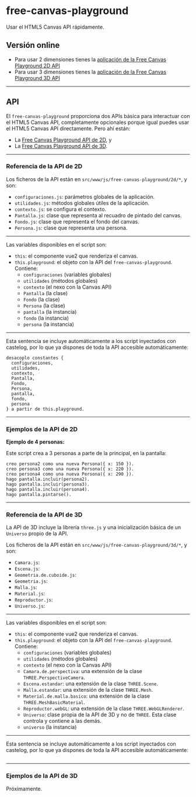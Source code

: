 # free-canvas-playground

Usar el HTML5 Canvas API rápidamente.

## Versión online

- Para usar 2 dimensiones tienes la [aplicación de la Free Canvas Playground 2D API](https://allnulled.github.io/canvas-playground/app.2d.last.html)
- Para usar 3 dimensiones tienes la [aplicación de la Free Canvas Playground 3D API](https://allnulled.github.io/canvas-playground/app.3d.last.html)

----

## API

El `free-canvas-playground` proporciona dos APIs básica para interactuar con el HTML5 Canvas API, completamente opcionales porque igual puedes usar el HTML5 Canvas API directamente. Pero ahí están:
 - La [Free Canvas Playground API de 2D](#referencia-de-la-api-de-2d), y
 - La [Free Canvas Playground API de 3D](#referencia-de-la-api-de-3d).

----

### Referencia de la API de 2D

Los ficheros de la API están en `src/www/js/free-canvas-playground/2d/*`, y son:

  - `configuraciones.js`: parámetros globales de la aplicación.
  - `utilidades.js`: métodos globales útiles de la aplicación.
  - `contexto.js`: se configura el contexto.
  - `Pantalla.js`: clase que representa al recuadro de pintado del canvas.
  - `Fondo.js`: clase que representa el fondo del canvas.
  - `Persona.js`: clase que representa una persona.

----

Las variables disponibles en el script son:

  - `this`: el componente vue2 que renderiza el canvas.
  - `this.playground`: el objeto con la API del `free-canvas-playground`. Contiene:
    - `configuraciones` (variables globales)
    - `utilidades` (métodos globales)
    - `contexto` (el nexo con la Canvas API)
    - `Pantalla` (la clase)
    - `Fondo` (la clase)
    - `Persona` (la clase)
    - `pantalla` (la instancia)
    - `fondo` (la instancia)
    - `persona` (la instancia)

----

Esta sentencia se incluye automáticamente a los script inyectados con castelog, por lo que ya dispones de toda la API accesible automáticamente:

```calo
desacoplo constantes {
  configuraciones,
  utilidades,
  contexto,
  Pantalla,
  Fondo,
  Persona,
  pantalla,
  fondo,
  persona
} a partir de this.playground.
```

----

### Ejemplos de la API de 2D

**Ejemplo de 4 personas:**

Este script crea a 3 personas a parte de la principal, en la pantalla:

```calo
creo persona2 como una nueva Persona({ x: 150 }).
creo persona3 como una nueva Persona({ x: 220 }).
creo persona4 como una nueva Persona({ x: 290 }).
hago pantalla.incluir(persona2).
hago pantalla.incluir(persona3).
hago pantalla.incluir(persona4).
hago pantalla.pintarse().
```

----

### Referencia de la API de 3D

La API de 3D incluye la librería `three.js` y una inicialización básica de un `Universo` propio de la API.

Los ficheros de la API están en `src/www/js/free-canvas-playground/3d/*`, y son:

 - `Camara.js`: 
 - `Escena.js`: 
 - `Geometria.de.cuboide.js`: 
 - `Geometria.js`: 
 - `Malla.js`: 
 - `Material.js`: 
 - `Reproductor.js`: 
 - `Universo.js`: 

----

Las variables disponibles en el script son:

  - `this`: el componente vue2 que renderiza el canvas.
  - `this.playground`: el objeto con la API del `free-canvas-playground`. Contiene:
    - `configuraciones` (variables globales)
    - `utilidades` (métodos globales)
    - `contexto` (el nexo con la Canvas API)
    - `Camara.de.perspectiva`: una extensión de la clase `THREE.PerspectiveCamera`.
    - `Escena.estandar`: una extensión de la clase `THREE.Scene`.
    - `Malla.estandar`: una extensión de la clase `THREE.Mesh`.
    - `Material.de.malla.basico`: una extensión de la clase `THREE.MeshBasicMaterial`.
    - `Reproductor.webGL`: una extensión de la clase `THREE.WebGLRenderer`.
    - `Universo`: clase propia de la API de 3D y no de `THREE`. Esta clase controla y contiene a las demás.
    - `universo` (la instancia)

----

Esta sentencia se incluye automáticamente a los script inyectados con castelog, por lo que ya dispones de toda la API accesible automáticamente:

```calo

```

----

### Ejemplos de la API de 3D

Próximamente.